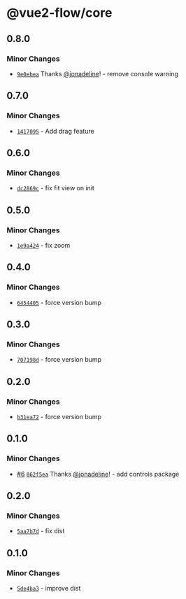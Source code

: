 # @vue2-flow/core

## 0.8.0

### Minor Changes

- [`9e0ebea`](https://github.com/jonadeline/vue2-flow/commit/9e0ebeaeaa2b3178d8de495486426f94741ad3ad) Thanks [@jonadeline](https://github.com/jonadeline)! - remove console warning

## 0.7.0

### Minor Changes

- [`1417095`](https://github.com/jonadeline/vue2-flow/commit/14170959b6cd6b9b50d0a96d64a1d8dee5fbbb49) - Add drag feature

## 0.6.0

### Minor Changes

- [`dc2869c`](https://github.com/jonadeline/vue2-flow/commit/dc2869cea7799e1d44aec5b79846326eda6d1528) - fix fit view on init

## 0.5.0

### Minor Changes

- [`1e9a424`](https://github.com/jonadeline/vue2-flow/commit/1e9a4240ab0f595343db6cd4e89008551cdd67fc) - fix zoom

## 0.4.0

### Minor Changes

- [`6454405`](https://github.com/jonadeline/vue2-flow/commit/6454405ab3c3cd9b5b8f880c015b0b003b03a077) - force version bump

## 0.3.0

### Minor Changes

- [`707198d`](https://github.com/jonadeline/vue2-flow/commit/707198d01ccbe7fde5829dd9fc3cab5c35074b75) - force version bump

## 0.2.0

### Minor Changes

- [`b31ea72`](https://github.com/jonadeline/vue2-flow/commit/b31ea727b57de12d66f6bad41e0ded3fae053a57) - force version bump

## 0.1.0

### Minor Changes

- [#6](https://github.com/jonadeline/vue2-flow/pull/6) [`862f5ea`](https://github.com/jonadeline/vue2-flow/commit/862f5ea9c0ce9ef34761883ac6ef61308fc66389) Thanks [@jonadeline](https://github.com/jonadeline)! - add controls package

## 0.2.0

### Minor Changes

- [`5aa7b7d`](https://github.com/jonadeline/vue2-flow/commit/5aa7b7de77547a709f9c11cc75108c0100fa2d1f) - fix dist

## 0.1.0

### Minor Changes

- [`5de4ba3`](https://github.com/jonadeline/vue2-flow/commit/5de4ba3d68f5e16b46aa5dba4fc84d4568f47cea) - improve dist
